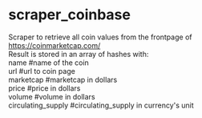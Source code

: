 # scraper_coinbase
Scraper to retrieve all coin values from the frontpage of https://coinmarketcap.com/ \
Result is stored in an array of hashes with:<br>
name               #name of the coin <br>
url                #url to coin page <br>
marketcap          #marketcap in dollars <br>
price              #price in dollars <br>
volume             #volume in dollars <br>
circulating_supply #circulating_supply in currency's unit
